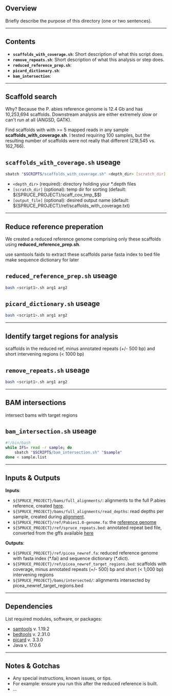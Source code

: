 ## Overview

Briefly describe the purpose of this directory (one or two sentences).

---

## Contents

* **`scaffolds_with_coverage.sh`**: Short description of what this script does.
* **`remove_repeats.sh`**: Short description of what this analysis or step does.
* **`reduced_reference_prep.sh`**:
* **`picard_dictionary.sh`**:
* **`bam_intersection`**:
---

## Scaffold search
Why? Because the P. abies reference genome is 12.4 Gb and has 10,253,694 scaffolds.  Downstream analysis are either extremely slow or can't run at all (ANGSD, GATK).

Find scaffolds with with \>= 5 mapped reads in any sample **scaffolds_with_coverage.sh**. I tested requiring 100 samples, but the resulting number of scaffolds were not really that different (218,545 vs. 162,766). 

## **`scaffolds_with_coverage.sh` useage**

```bash
sbatch "$SCRIPTS/scaffolds_with_coverage.sh" <depth_dir> [scratch_dir] [output_file]
```
* `<depth_dir>` (required): directory holding your *.depth files
* `[scratch_dir]` (optional): temp dir for sorting (default: ${SPRUCE_PROJECT}/scaff_cov_tmp_$$)
* `[output_file]` (optional): desired output name (default: ${SPRUCE_PROJECT}/ref/scaffolds_with_coverage.txt)

---
## Reduce reference preperation
We created a reduced reference genome comprising only these scaffolds using **reduced_reference_prep.sh**.

use samtools faidx to extract these scaffolds
parse fasta index to bed file
make sequence dictionary for later 

## **`reduced_reference_prep.sh` useage**
```bash
bash <script1>.sh arg1 arg2
```
## **`picard_dictionary.sh` useage**
```bash
bash <script1>.sh arg1 arg2
```

---

## Identify target regions for analysis 
scaffolds in the reduced ref, minus annotated repeats (+/- 500 bp) and short intervening regions (< 1000 bp)


## **`remove_repeats.sh` useage**
```bash
bash <script1>.sh arg1 arg2
```

---
## BAM intersections
intersect bams with target regions

## **`bam_intersection.sh` useage**

```bash
#!/bin/bash
while IFS= read -r sample; do
    sbatch "$SCRIPTS/bam_intersection.sh" "$sample"
done < sample.list
```
---


## Inputs & Outputs

**Inputs**:
  * `${SPRUCE_PROJECT}/bams/full_alignments/`: alignments to the full P.abies reference, created [here](https://github.com/lxsllvn/spruceGBS/blob/main/01_read_alignment/).
  * `${SPRUCE_PROJECT}/bams/full_alignments/read_depths`: read depths per sample, created during [alignment](https://github.com/lxsllvn/spruceGBS/blob/main/01_read_alignment/).
  * `${SPRUCE_PROJECT}/ref/Pabies1.0-genome.fa`: the [reference genome](https://plantgenie.org/FTP)
  * `${SPRUCE_PROJECT}/ref/spruce_repeats.bed`: annotated repeat bed file, converted from the gffs available [here](https://plantgenie.org/FTP)
    
  **Outputs**:
  * `${SPRUCE_PROJECT}/ref/picea_newref.fa`: reduced reference genome with fasta index (\*\.fai) and sequence dictionary (\*\.dict).
  * `${SPRUCE_PROJECT}/ref/picea_newref_target_regions.bed`: scaffolds with coverage, minus annotated repeats (+/- 500) bp and short (< 1,000 bp) intervening regions
  * `${SPRUCE_PROJECT}/bams/intersected/`: alignments intersected by picea_newref_target_regions.bed

---

## Dependencies

List required modules, software, or packages:

* [samtools](https://www.htslib.org/) v. 1.19.2
* [bedtools](https://github.com/arq5x/bedtools2) v. 2.31.0
* [picard](https://github.com/broadinstitute/picard) v. 3.3.0
* Java v. 17.0.6


---

## Notes & Gotchas

* Any special instructions, known issues, or tips.
* For example: ensure you run this after the reduced reference is built.
* ...
